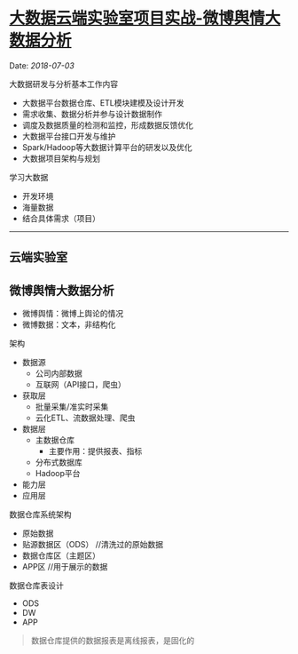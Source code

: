 # [大数据云端实验室项目实战-微博舆情大数据分析](https://edu.csdn.net/huiyiCourse/detail/816)

Date: *2018-07-03*

大数据研发与分析基本工作内容

- 大数据平台数据仓库、ETL模块建模及设计开发
- 需求收集、数据分析并参与设计数据制作
- 调度及数据质量的检测和监控，形成数据反馈优化
- 大数据平台接口开发与维护
- Spark/Hadoop等大数据计算平台的研发以及优化
- 大数据项目架构与规划

学习大数据

- 开发环境
- 海量数据
- 结合具体需求（项目）

********

## 云端实验室
## 微博舆情大数据分析

- 微博舆情：微博上舆论的情况
- 微博数据：文本，非结构化

架构
- 数据源
    - 公司内部数据
    - 互联网（API接口，爬虫）
- 获取层
    - 批量采集/准实时采集
    - 云化ETL、流数据处理、爬虫 
- 数据层
    - 主数据仓库
        - 主要作用：提供报表、指标
    - 分布式数据库
    - Hadoop平台
- 能力层
- 应用层

数据仓库系统架构
- 原始数据
- 贴源数据区（ODS） //清洗过的原始数据
- 数据仓库区（主题区）
- APP区 //用于展示的数据

数据仓库表设计
- ODS
- DW
- APP

> 数据仓库提供的数据报表是离线报表，是固化的